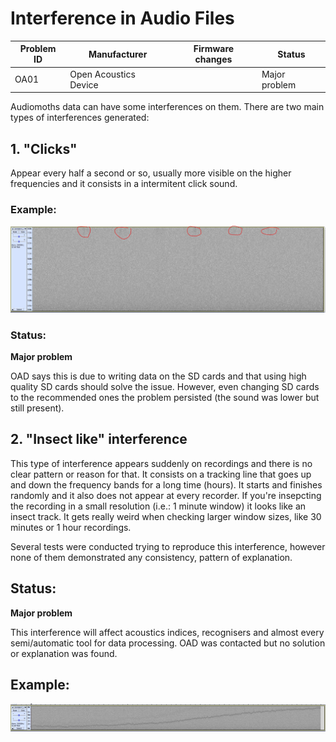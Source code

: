 # Interference in Audio Files

|Problem ID | Manufacturer | Firmware changes | Status              |
|-----------|--------------|------------------|---------------------|
|OA01         |Open Acoustics Device |                  |   Major problem     |

Audiomoths data can have some interferences on them. There are two main types of interferences generated:

## 1. "Clicks"

Appear every half a second or so, usually more visible on the higher frequencies and it consists in a intermitent click sound.

### Example:
![example of problem](../media/clickinterference_audiomoth.JPG)

### Status:
**Major problem**

OAD says this is due to writing data on the SD cards and that using high quality SD cards should solve the issue. However, even changing SD cards to the recommended ones the problem persisted (the sound was lower but still present).

## 2. "Insect like" interference

This type of interference appears suddenly on recordings and there is no clear pattern or reason for that. It consists on a tracking line that goes up and down the frequency bands for a long time (hours). It starts and finishes randomly and it also does not appear at every recorder. If you're insepcting the recording in a small resolution (i.e.: 1 minute window) it looks like an insect track. It gets really weird when checking larger window sizes, like 30 minutes or 1 hour recordings.

Several tests were conducted trying to reproduce this interference, however none of them demonstrated any consistency, pattern of explanation.

## Status:
**Major problem**

This interference will affect acoustics indices, recognisers and almost every semi/automatic tool for data processing. OAD was contacted but no solution or explanation was found.

## Example:

![example of problem](../media/insectinterference_audiomoth.JPG)
